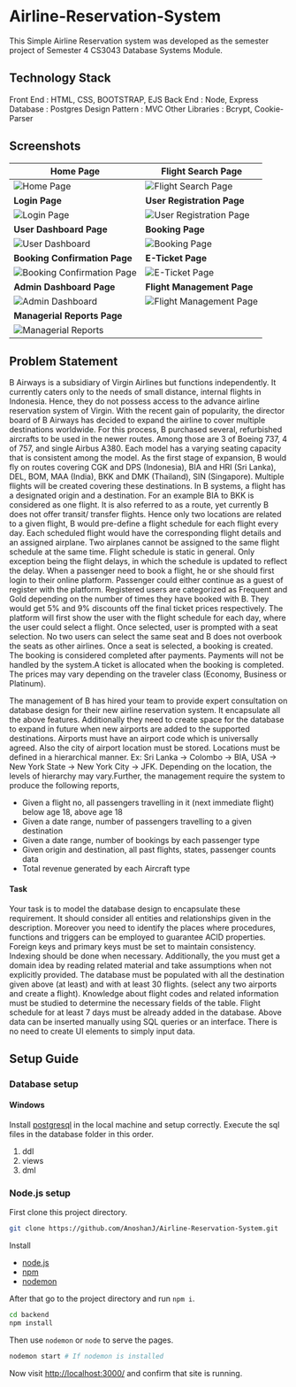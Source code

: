 # Airline-Reservation-System

This Simple Airline Reservation system was developed as the semester project of Semester 4 CS3043 Database Systems Module.

## Technology Stack

Front End : HTML, CSS, BOOTSTRAP, EJS
Back End : Node, Express
Database : Postgres
Design Pattern : MVC
Other Libraries : Bcrypt, Cookie-Parser

## Screenshots

| **Home Page**                                            | **Flight Search Page**                                             |
| -------------------------------------------------------- | -------------------------------------------------------            |
| ![Home Page](screenshots/homepage.jpeg)                    | ![Flight Search Page](screenshots/guest_search.jpeg)                   |
| **Login Page**                                         | **User Registration Page**                                        |
| ![Login Page](screenshots/login.jpeg)              | ![User Registration Page](screenshots/user_registration.jpeg)             |
| **User Dashboard Page**                                         | **Booking Page**                                        |
| ![User Dashboard](screenshots/user_dashboard.jpeg)              | ![Booking Page](screenshots/book_flight.jpeg)             |
| **Booking Confirmation Page**                                         | **E-Ticket Page**                                        |
| ![Booking Confirmation Page](screenshots/booking_confirmation.jpeg)              | ![E-Ticket Page](screenshots/eticket.jpeg)             |
| **Admin Dashboard Page**                                           |**Flight Management Page**                                           |
| ![Admin Dashboard](screenshots/admin_dashboard.jpeg)                  |   ![Flight Management Page](screenshots/flight_management.jpeg)    |  
| **Managerial Reports Page**                                           |
| ![Managerial Reports](screenshots/manager_reports.jpeg)                  | 

## Problem Statement

B Airways is a subsidiary of Virgin Airlines but functions independently. It currently caters only to the needs of small distance, internal flights in Indonesia. Hence, they do not possess access to the advance airline reservation system of Virgin. With the recent gain of popularity, the director board of B Airways has decided to expand the airline to cover multiple destinations worldwide. For this process, B purchased several, refurbished aircrafts to be used in the newer routes. Among those are 3 of Boeing 737, 4 of 757, and single Airbus A380. Each model has a varying seating capacity that is consistent among the model. As the first stage of expansion, B would fly on routes covering CGK and DPS (Indonesia), BIA and HRI (Sri Lanka), DEL, BOM, MAA (India), BKK and DMK (Thailand), SIN (Singapore). Multiple flights will be created covering these destinations. In B systems, a flight has a designated origin and a destination. For an example BIA to BKK is considered as one flight. It is also referred to as a route, yet currently B does not offer transit/ transfer flights. Hence only two locations are related to a given flight, B would pre-define a flight schedule for each flight every day. Each scheduled flight would have the corresponding flight details and an assigned airplane. Two airplanes cannot be assigned to the same flight schedule at the same time. Flight schedule is static in general. Only exception being the flight delays, in which the schedule is updated to reflect the delay. When a passenger need to book a flight, he or she should first login to their online platform. Passenger could either continue as a guest of register with the platform. Registered users are categorized as Frequent and Gold depending on the number of times they have booked with B. They would get 5% and 9% discounts off the final ticket prices respectively. The platform will first show the user with the flight schedule for each day, where the user could select a flight. Once selected, user is prompted with a seat selection. No two users can select the same seat and B does not overbook the seats as other airlines. Once a seat is selected, a booking is created. The booking is considered completed after payments. Payments will not be handled by the system.A ticket is allocated when the booking is completed. The prices may vary depending on the traveler class (Economy, Business or Platinum).

The management of B has hired your team to provide expert consultation on database design for their new airline reservation system. It encapsulate all the above features. Additionally they need to create space for the database to expand in future when new airports are added to the supported destinations. Airports must have an airport code which is universally agreed. Also the city of airport location must be stored. Locations must be defined in a hierarchical manner.
Ex: Sri Lanka → Colombo → BIA, USA → New York State → New York City → JFK.
Depending on the location, the levels of hierarchy may vary.Further, the management require the system to produce the following reports,
- Given a flight no, all passengers travelling in it (next immediate flight) below age 18,
above age 18
- Given a date range, number of passengers travelling to a given destination
- Given a date range, number of bookings by each passenger type
- Given origin and destination, all past flights, states, passenger counts data
- Total revenue generated by each Aircraft type
#### Task
Your task is to model the database design to encapsulate these requirement. It should consider all entities and relationships given in the description. Moreover you need to identify the places where procedures, functions and triggers can be employed to guarantee ACID properties. Foreign keys and primary keys must be set to maintain consistency. Indexing should be done when necessary. Additionally, the you must get a domain idea by reading related material and take assumptions when not explicitly provided. The database must be populated with all the destination given above (at least) and with at least 30 flights. (select any two airports and create a flight). Knowledge about flight codes and related information must be studied to determine the necessary fields of the table. Flight schedule for at least 7 days must be already added in the database. Above data can be inserted manually using SQL queries or an interface. There is no need to create UI elements to simply input data.

## Setup Guide

### Database setup

#### Windows

Install [postgresql](https://www.postgresql.org/) in the local machine and setup correctly.
Execute the sql files in the database folder in this order.
1. ddl
2. views
3. dml

### Node.js setup

First clone this project directory.

```bash
git clone https://github.com/AnoshanJ/Airline-Reservation-System.git
```

Install

* [node.js](https://nodejs.org/en/)
* [npm](https://www.npmjs.com/get-npm)
* [nodemon](https://www.npmjs.com/package/nodemon)

 After that go to the project directory and run `npm i`.

```bash
cd backend
npm install
```

Then use `nodemon` or `node` to serve the pages.

```bash
nodemon start # If nodemon is installed
```

Now visit <http://localhost:3000/> and confirm that site is running.
